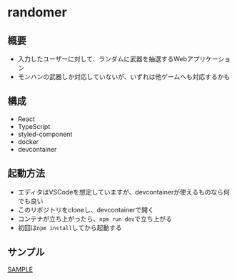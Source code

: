 # randomer

## 概要
- 入力したユーザーに対して、ランダムに武器を抽選するWebアプリケーション
- モンハンの武器しか対応していないが、いずれは他ゲームへも対応するかも

## 構成
- React
- TypeScript
- styled-component
- docker
- devcontainer

## 起動方法
- エディタはVSCodeを想定していますが、devcontainerが使えるものなら何でも良い
- このリポジトリをcloneし、devcontainerで開く
- コンテナが立ち上がったら、```npm run dev```で立ち上がる
- 初回は```npm install```してから起動する

## サンプル
[SAMPLE](./src/asset/sample.png)

